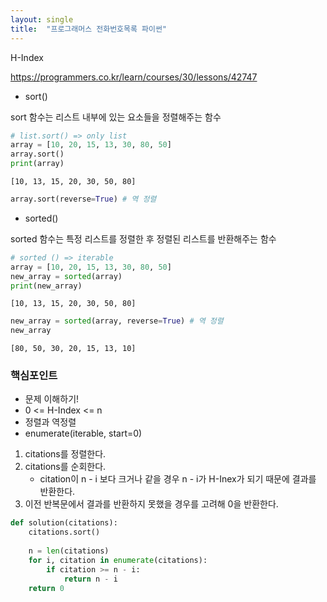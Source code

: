 ```yaml
---
layout: single
title:  "프로그래머스 전화번호목록 파이썬"
---
```


H-Index

https://programmers.co.kr/learn/courses/30/lessons/42747

- sort()

sort 함수는 리스트 내부에 있는 요소들을 정렬해주는 함수


```python
# list.sort() => only list
array = [10, 20, 15, 13, 30, 80, 50]
array.sort() 
print(array)
```

    [10, 13, 15, 20, 30, 50, 80]
    


```python
array.sort(reverse=True) # 역 정렬
```

- sorted()

sorted 함수는 특정 리스트를 정렬한 후 정렬된 리스트를 반환해주는 함수


```python
# sorted () => iterable
array = [10, 20, 15, 13, 30, 80, 50]
new_array = sorted(array)
print(new_array)
```

    [10, 13, 15, 20, 30, 50, 80]
    


```python
new_array = sorted(array, reverse=True) # 역 정렬
new_array
```




    [80, 50, 30, 20, 15, 13, 10]



### 핵심포인트
- 문제 이해하기!
- 0 <= H-Index <= n
- 정렬과 역정렬
- enumerate(iterable, start=0)

1. citations를 정렬한다.
2. citations를 순회한다.
    - citation이 n - i 보다 크거나 같을 경우 n - i가 H-Inex가 되기 때문에 결과를 반환한다.
3. 이전 반복문에서 결과를 반환하지 못했을 경우를 고려해 0을 반환한다.


```python
def solution(citations):
    citations.sort()
    
    n = len(citations)
    for i, citation in enumerate(citations):
        if citation >= n - i:
            return n - i
    return 0
```
